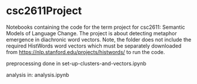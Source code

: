 # csc2611Project
Notebooks containing the code for the term project for csc2611: Semantic Models of Language Change. The project is about detecting metaphor emergence in diachronic word vectors. 
Note, the folder does not include the required HistWords word vectors which must be separately downloaded from https://nlp.stanford.edu/projects/histwords/ to run the code.

preprocessing done in 
set-up-clusters-and-vectors.ipynb

analysis in:
analysis.ipynb
